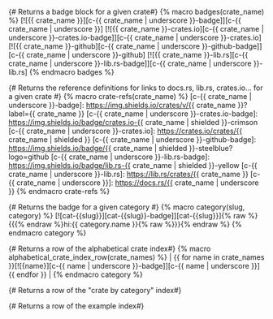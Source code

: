{# Returns a badge block for a given crate#}
{% macro badges(crate_name) %}
[![{{ crate_name }}][c-{{ crate_name | underscore }}-badge]][c-{{ crate_name | underscore }}]
[![{{ crate_name }}-crates.io][c-{{ crate_name | underscore }}-crates.io-badge]][c-{{ crate_name | underscore }}-crates.io]
[![{{ crate_name }}-github][c-{{ crate_name | underscore }}-github-badge]][c-{{ crate_name | underscore }}-github]
[![{{ crate_name }}-lib.rs][c-{{ crate_name | underscore }}-lib.rs-badge]][c-{{ crate_name | underscore }}-lib.rs]
{% endmacro badges %}

{# Returns the reference definitions for links to docs.rs, lib.rs, crates.io... for a given crate #}
{% macro crate-refs(crate_name) %}
[c-{{ crate_name | underscore }}-badge]: https://img.shields.io/crates/v/{{ crate_name }}?label={{ crate_name }}
[c-{{ crate_name | underscore }}-crates.io-badge]: https://img.shields.io/badge/crates.io-{{ crate_name | shielded }}-crimson
[c-{{ crate_name | underscore }}-crates.io]: https://crates.io/crates/{{ crate_name | shielded }}
[c-{{ crate_name | underscore }}-github-badge]: https://img.shields.io/badge/{{ crate_name | shielded }}-steelblue?logo=github
[c-{{ crate_name | underscore }}-lib.rs-badge]: https://img.shields.io/badge/lib.rs-{{ crate_name | shielded }}-yellow
[c-{{ crate_name | underscore }}-lib.rs]: https://lib.rs/crates/{{ crate_name }}
[c-{{ crate_name | underscore }}]: https://docs.rs/{{ crate_name | underscore }}
{% endmacro crate-refs %}

{# Returns the badge for a given category #}
{% macro category(slug, category) %}
[![cat-{{slug}}][cat-{{slug}}-badge]][cat-{{slug}}]{% raw %}{{{% endraw %}hi:{{ category.name }}{% raw %}}}{% endraw %}
{% endmacro category %}

{# Returns a row of the alphabetical crate index#}
{% macro alphabetical_crate_index_row(crate_names) %}
| {{ for name in crate_names }}[![{name}][c-{{ name | underscore }}-badge]][c-{{ name | underscore }}] {{ endfor }} |
{% endmacro category %}

{# Returns a row of the "crate by category" index#}

{# Returns a row of the example index#}
